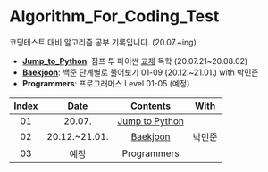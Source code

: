 # Algorithm_For_Coding_Test
코딩테스트 대비 알고리즘 공부 기록입니다. (20.07.~ing)

* __[Jump_to_Python](https://github.com/DieKim/Algorithm_CodingTest/tree/main/Jump_to_Python)__: 점프 투 파이썬 [교재](https://wikidocs.net/book/1) 독학 (20.07.21~20.08.02)  
* __[Baekjoon](https://github.com/DieKim/Algorithm_CodingTest/tree/main/Baekjoon)__: 백준 단계별로 풀어보기 01-09 (20.12.~21.01.) with 박민준
* __Programmers__: 프로그래머스 Level 01-05 (예정)

|       Index       | Date | Contents | With | 
|:----------------:|:----------------------------------------:|:----------:|:----------:
| 01 | 20.07. | [Jump to Python](https://github.com/DieKim/Algorithm_CodingTest/tree/main/Jump_to_Python) | |
| 02 | 20.12.~21.01. | [Baekjoon](https://github.com/DieKim/Algorithm_CodingTest/tree/main/Baekjoon) | 박민준 |
| 03 | 예정 | Programmers | |
